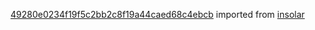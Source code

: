 [49280e0234f19f5c2bb2c8f19a44caed68c4ebcb](https://github.com/insolar/insolar/commit/49280e0234f19f5c2bb2c8f19a44caed68c4ebcb) imported from [insolar](https://github.com/insolar/insolar)
